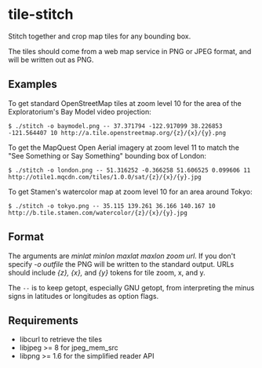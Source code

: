 tile-stitch
===========

Stitch together and crop map tiles for any bounding box.

The tiles should come from a web map service in PNG or JPEG format, and will be written out as PNG.

Examples
--------

To get standard OpenStreetMap tiles at zoom level 10 for the area of the Exploratorium's Bay Model video projection:

    $ ./stitch -o baymodel.png -- 37.371794 -122.917099 38.226853 -121.564407 10 http://a.tile.openstreetmap.org/{z}/{x}/{y}.png

To get the MapQuest Open Aerial imagery at zoom level 11 to match the "See Something or Say Something" bounding box of London:

    $ ./stitch -o london.png -- 51.316252 -0.366258 51.606525 0.099606 11 http://otile1.mqcdn.com/tiles/1.0.0/sat/{z}/{x}/{y}.jpg

To get Stamen's watercolor map at zoom level 10 for an area around Tokyo:

    $ ./stitch -o tokyo.png -- 35.115 139.261 36.166 140.167 10 http://b.tile.stamen.com/watercolor/{z}/{x}/{y}.jpg

Format
------

The arguments are <i>minlat minlon maxlat maxlon zoom url</i>. If you don't specify <i>-o outfile</i> the PNG will be
written to the standard output. URLs should include <i>{z}, {x},</i> and <i>{y}</i> tokens for tile zoom, x, and y.

The <code>--</code> is to keep getopt, especially GNU getopt, from interpreting the minus signs in latitudes or longitudes
as option flags.

Requirements
------------

  * libcurl to retrieve the tiles
  * libjpeg >= 8 for jpeg_mem_src
  * libpng >= 1.6 for the simplified reader API
